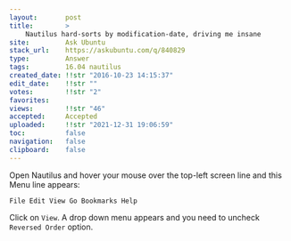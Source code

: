 ```yaml
---
layout:       post
title:        >
    Nautilus hard-sorts by modification-date, driving me insane
site:         Ask Ubuntu
stack_url:    https://askubuntu.com/q/840829
type:         Answer
tags:         16.04 nautilus
created_date: !!str "2016-10-23 14:15:37"
edit_date:    !!str ""
votes:        !!str "2"
favorites:    
views:        !!str "46"
accepted:     Accepted
uploaded:     !!str "2021-12-31 19:06:59"
toc:          false
navigation:   false
clipboard:    false
---
```


Open Nautilus and hover your mouse over the top-left screen line and this Menu line appears:

`File Edit View Go Bookmarks Help`

Click on `View`. A drop down menu appears and you need to uncheck `Reversed Order` option.
